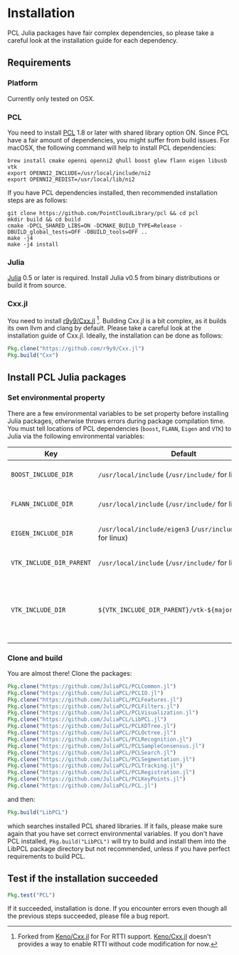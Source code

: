 # Installation

PCL Julia packages have fair complex dependencies, so please take a careful
look at the installation guide for each dependency.

## Requirements

### Platform

Currently only tested on OSX.

### PCL

You need to install [PCL](https://github.com/PointCloudLibrary/pcl) 1.8 or later
with shared library option ON. Since PCL have a fair amount of dependencies,
you might suffer from build issues. For macOSX, the following command will help
to install PCL dependencies:

```
brew install cmake openni openni2 qhull boost glew flann eigen libusb vtk
export OPENNI2_INCLUDE=/usr/local/include/ni2
export OPENNI2_REDIST=/usr/local/lib/ni2
```

If you have PCL dependencies installed, then recommended installation steps are as
follows:

```
git clone https://github.com/PointCloudLibrary/pcl && cd pcl
mkdir build && cd build
cmake -DPCL_SHARED_LIBS=ON -DCMAKE_BUILD_TYPE=Release -DBUILD_global_tests=OFF -DBUILD_tools=OFF ..
make -j4
make -j4 install
```

### Julia

[Julia](https://github.com/JuliaLang/julia) 0.5 or later is required.
Install Julia v0.5 from binary distributions or build it from source.

### Cxx.jl

You need to install [r9y9/Cxx.jl](https://github.com/r9y9/Cxx.jl) [^1]. Building
Cxx.jl is a bit complex, as it builds its own llvm and clang by default. Please
take a careful look at the installation guide of Cxx.jl. Ideally, the
installation can be done as follows:

```julia
Pkg.clone("https://github.com/r9y9/Cxx.jl")
Pkg.build("Cxx")
```

[^1]: Forked from [Keno/Cxx.jl](https://github.com/Keno/Cxx.jl) for For RTTI support. [Keno/Cxx.jl](https://github.com/Keno/Cxx.jl) doesn't provides a way to enable RTTI without code modification for now.

## Install PCL Julia packages

### Set environmental property

There are a few environmental variables to be set property before installing
Julia packages, otherwise throws errors during package compilation time. You must
tell locations of PCL dependencies (`boost`, `FLANN`, `Eigen` and `VTK`) to Julia via
the following environmental variables:

|Key|Default|Description|
|---|---|---|
|`BOOST_INCLUDE_DIR`| `/usr/local/include` (`/usr/include/` for linux)|Boost include directory|
|`FLANN_INCLUDE_DIR`| `/usr/local/include` (`/usr/include/` for linux)|Flann include directory|
|`EIGEN_INCLUDE_DIR`| `/usr/local/include/eigen3` (`/usr/include/eigen3` for linux)|Eigen include directory|
|`VTK_INCLUDE_DIR_PARENT`| `/usr/local/include` (`/usr/include/` for linux)|Parent directory for VTK includes|
|`VTK_INCLUDE_DIR`| `${VTK_INCLUDE_DIR_PARENT}/vtk-${major}.${minor}`|VTK include directory (`${major}` and `${minor}` will be automatically detected)|

### Clone and build

You are almost there! Clone the packages:

```julia
Pkg.clone("https://github.com/JuliaPCL/PCLCommon.jl")
Pkg.clone("https://github.com/JuliaPCL/PCLIO.jl")
Pkg.clone("https://github.com/JuliaPCL/PCLFeatures.jl")
Pkg.clone("https://github.com/JuliaPCL/PCLFilters.jl")
Pkg.clone("https://github.com/JuliaPCL/PCLVisualization.jl")
Pkg.clone("https://github.com/JuliaPCL/LibPCL.jl")
Pkg.clone("https://github.com/JuliaPCL/PCLKDTree.jl")
Pkg.clone("https://github.com/JuliaPCL/PCLOctree.jl")
Pkg.clone("https://github.com/JuliaPCL/PCLRecognition.jl")
Pkg.clone("https://github.com/JuliaPCL/PCLSampleConsensus.jl")
Pkg.clone("https://github.com/JuliaPCL/PCLSearch.jl")
Pkg.clone("https://github.com/JuliaPCL/PCLSegmentation.jl")
Pkg.clone("https://github.com/JuliaPCL/PCLTracking.jl")
Pkg.clone("https://github.com/JuliaPCL/PCLRegistration.jl")
Pkg.clone("https://github.com/JuliaPCL/PCLKeyPoints.jl")
Pkg.clone("https://github.com/JuliaPCL/PCL.jl")
```

and then:

```julia
Pkg.build("LibPCL")
```

which searches installed PCL shared libraries. If it fails, please make sure again
that you have set correct environmental variables. If you don't have PCL installed,
`Pkg.build("LibPCL")` will try to build and install them into the LibPCL package
directory but not recommended, unless if you have perfect requirements to build PCL.

## Test if the installation succeeded

```julia
Pkg.test("PCL")
```

If it succeeded, installation is done. If you encounter errors even though all
the previous steps succeeded, please file a bug report.

